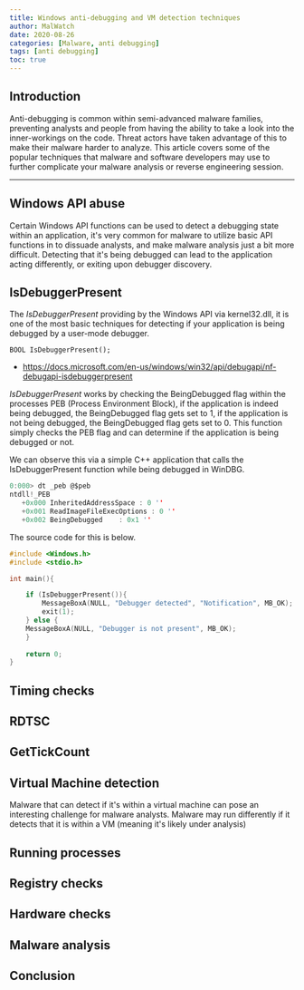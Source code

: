 ```yaml
---
title: Windows anti-debugging and VM detection techniques
author: MalWatch
date: 2020-08-26
categories: [Malware, anti debugging]
tags: [anti debugging]
toc: true
---
```


## Introduction

Anti-debugging is common within semi-advanced malware families, preventing analysts and people from having the ability to take a look into the inner-workings on the code. Threat actors have taken advantage of this to make their malware harder to analyze. This article covers some of the popular techniques that malware and software developers may use to further complicate your malware analysis or reverse engineering session.

----

## Windows API abuse

Certain Windows API functions can be used to detect a debugging state within an application, it's very common for malware to utilize basic API functions in to dissuade analysts, and make malware analysis just a bit more difficult. Detecting that it's being debugged can lead to the application acting differently, or exiting upon debugger discovery.

## IsDebuggerPresent

The *IsDebuggerPresent* providing by the Windows API via kernel32.dll, it is one of the most basic techniques for detecting if your application is being debugged by a user-mode debugger.

```
BOOL IsDebuggerPresent();
```

- https://docs.microsoft.com/en-us/windows/win32/api/debugapi/nf-debugapi-isdebuggerpresent

*IsDebuggerPresent* works by checking the BeingDebugged flag within the processes PEB (Process Environment Block), if the application is indeed being debugged, the BeingDebugged flag gets set to 1, if the application is not being debugged, the BeingDebugged flag gets set to 0. This function simply checks the PEB flag and can determine if the application is being debugged or not.

We can observe this via a simple C++ application that calls the IsDebuggerPresent function while being debugged in WinDBG.

```c
0:000> dt _peb @$peb
ntdll!_PEB
   +0x000 InheritedAddressSpace : 0 ''
   +0x001 ReadImageFileExecOptions : 0 ''
   +0x002 BeingDebugged    : 0x1 ''
```
The source code for this is below.

```c++
#include <Windows.h>
#include <stdio.h>

int main(){

    if (IsDebuggerPresent()){
        MessageBoxA(NULL, "Debugger detected", "Notification", MB_OK);
        exit(1);
    } else {
	MessageBoxA(NULL, "Debugger is not present", MB_OK);
    }
    
    return 0;
}
```

## Timing checks

## RDTSC

## GetTickCount

## Virtual Machine detection

Malware that can detect if it's within a virtual machine can pose an interesting challenge for malware analysts. Malware may run differently if it detects that it is within a VM (meaning it's likely under analysis)

## Running processes

## Registry checks

## Hardware checks

## Malware analysis

## Conclusion
